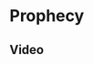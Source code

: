 <div class="menu-data" data-parent="#pages/blog/cv19/older-topics"/></div>

# Prophecy


## Video

<div class="video-view" data-id="v1hc2W2tSUw"></div>
